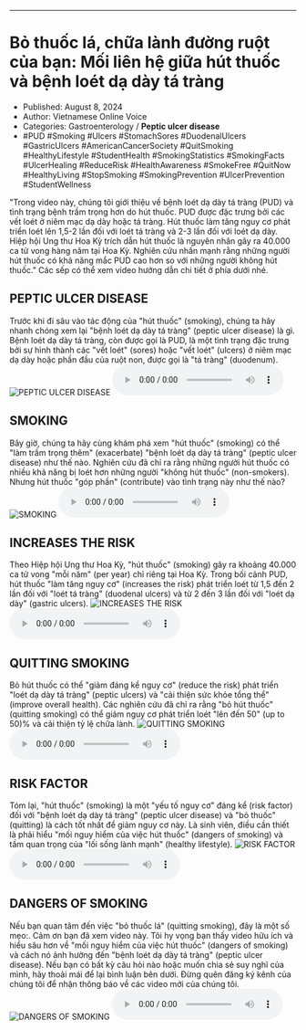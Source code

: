 
---

# Bỏ thuốc lá, chữa lành đường ruột của bạn: Mối liên hệ giữa hút thuốc và bệnh loét dạ dày tá tràng

- Published: August 8, 2024
- Author: Vietnamese Online Voice
- Categories: Gastroenterology / **Peptic ulcer disease**
- #PUD #Smoking #Ulcers #StomachSores #DuodenalUlcers #GastricUlcers #AmericanCancerSociety #QuitSmoking #HealthyLifestyle #StudentHealth #SmokingStatistics #SmokingFacts #UlcerHealing #ReduceRisk #HealthAwareness #SmokeFree #QuitNow #HealthyLiving #StopSmoking #SmokingPrevention #UlcerPrevention #StudentWellness

"Trong video này, chúng tôi giới thiệu về bệnh loét dạ dày tá tràng (PUD) và tình trạng bệnh trầm trọng hơn do hút thuốc. PUD được đặc trưng bởi các vết loét ở niêm mạc dạ dày hoặc tá tràng. Hút thuốc làm tăng nguy cơ phát triển loét lên 1,5-2 lần đối với loét tá tràng và 2-3 lần đối với loét dạ dày. Hiệp hội Ung thư Hoa Kỳ trích dẫn hút thuốc là nguyên nhân gây ra 40.000 ca tử vong hàng năm tại Hoa Kỳ. Nghiên cứu nhấn mạnh rằng những người hút thuốc có khả năng mắc PUD cao hơn so với những người không hút thuốc." Các sếp có thể xem video hướng dẫn chi tiết ở phía dưới nhé.


## PEPTIC ULCER DISEASE

Trước khi đi sâu vào tác động của "hút thuốc" (smoking), chúng ta hãy nhanh chóng xem lại "bệnh loét dạ dày tá tràng" (peptic ulcer disease) là gì. Bệnh loét dạ dày tá tràng, còn được gọi là PUD, là một tình trạng đặc trưng bởi sự hình thành các "vết loét" (sores) hoặc "vết loét" (ulcers) ở niêm mạc dạ dày hoặc phần đầu của ruột non, được gọi là "tá tràng" (duodenum).
![PEPTIC ULCER DISEASE](https://http-archiver-apis-production-80.schnworks.com/storage/images/transitions/2024-08-08/transition-17188530916-Montserrat-Bold-673AB7.jpg)
<audio controls>
    <source src="https://http-archiver-apis-production-80.schnworks.com/storage/storage/audio/file-28622469940.mp3" type="audio/mpeg">
</audio>



## SMOKING

Bây giờ, chúng ta hãy cùng khám phá xem "hút thuốc" (smoking) có thể "làm trầm trọng thêm" (exacerbate) "bệnh loét dạ dày tá tràng" (peptic ulcer disease) như thế nào. Nghiên cứu đã chỉ ra rằng những người hút thuốc có nhiều khả năng bị loét hơn những người "không hút thuốc" (non-smokers). Nhưng hút thuốc "góp phần" (contribute) vào tình trạng này như thế nào?
![SMOKING](https://http-archiver-apis-production-80.schnworks.com/storage/images/transitions/2024-08-08/transition-16749453102-Montserrat-Regular-303F9F.jpg)
<audio controls>
    <source src="https://http-archiver-apis-production-80.schnworks.com/storage/storage/audio/file-5073154787.mp3" type="audio/mpeg">
</audio>



## INCREASES THE RISK

Theo Hiệp hội Ung thư Hoa Kỳ, "hút thuốc" (smoking) gây ra khoảng 40.000 ca tử vong "mỗi năm" (per year) chỉ riêng tại Hoa Kỳ. Trong bối cảnh PUD, hút thuốc "làm tăng nguy cơ" (increases the risk) phát triển loét từ 1,5 đến 2 lần đối với "loét tá tràng" (duodenal ulcers) và từ 2 đến 3 lần đối với "loét dạ dày" (gastric ulcers).
![INCREASES THE RISK](https://http-archiver-apis-production-80.schnworks.com/storage/images/transitions/2024-08-08/transition-4702298840-Montserrat-Thin-004895.jpg)
<audio controls>
    <source src="https://http-archiver-apis-production-80.schnworks.com/storage/storage/audio/file-16201988131.mp3" type="audio/mpeg">
</audio>



## QUITTING SMOKING

Bỏ hút thuốc có thể "giảm đáng kể nguy cơ" (reduce the risk) phát triển "loét dạ dày tá tràng" (peptic ulcers) và "cải thiện sức khỏe tổng thể" (improve overall health). Các nghiên cứu đã chỉ ra rằng "bỏ hút thuốc" (quitting smoking) có thể giảm nguy cơ phát triển loét "lên đến 50" (up to 50)% và cải thiện tỷ lệ chữa lành.
![QUITTING SMOKING](https://http-archiver-apis-production-80.schnworks.com/storage/images/transitions/2024-08-08/transition--22503002566-Montserrat-Black-303F9F.jpg)
<audio controls>
    <source src="https://http-archiver-apis-production-80.schnworks.com/storage/storage/audio/file-23540705577.mp3" type="audio/mpeg">
</audio>



## RISK FACTOR

Tóm lại, "hút thuốc" (smoking) là một "yếu tố nguy cơ" đáng kể (risk factor) đối với "bệnh loét dạ dày tá tràng" (peptic ulcer disease) và "bỏ thuốc" (quitting) là cách tốt nhất để giảm nguy cơ này. Là sinh viên, điều cần thiết là phải hiểu "mối nguy hiểm của việc hút thuốc" (dangers of smoking) và tầm quan trọng của "lối sống lành mạnh" (healthy lifestyle).
![RISK FACTOR](https://http-archiver-apis-production-80.schnworks.com/storage/images/transitions/2024-08-08/transition--8103661120-Montserrat-Medium-673AB7.jpg)
<audio controls>
    <source src="https://http-archiver-apis-production-80.schnworks.com/storage/storage/audio/file-2559027854.mp3" type="audio/mpeg">
</audio>



## DANGERS OF SMOKING

Nếu bạn quan tâm đến việc "bỏ thuốc lá" (quitting smoking), đây là một số mẹo:. Cảm ơn bạn đã xem video này. Tôi hy vọng bạn thấy video hữu ích và hiểu sâu hơn về "mối nguy hiểm của việc hút thuốc" (dangers of smoking) và cách nó ảnh hưởng đến "bệnh loét dạ dày tá tràng" (peptic ulcer disease). Nếu bạn có bất kỳ câu hỏi nào hoặc muốn chia sẻ suy nghĩ của mình, hãy thoải mái để lại bình luận bên dưới. Đừng quên đăng ký kênh của chúng tôi để nhận thông báo về các video mới của chúng tôi.
![DANGERS OF SMOKING](https://http-archiver-apis-production-80.schnworks.com/storage/images/transitions/2024-08-08/transition-37359844344-Montserrat-ExtraBold-004895.jpg)
<audio controls>
    <source src="https://http-archiver-apis-production-80.schnworks.com/storage/storage/audio/file-58279851886.mp3" type="audio/mpeg">
</audio>

